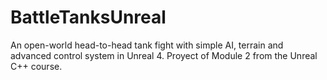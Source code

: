 # BattleTanksUnreal
An open-world head-to-head tank fight with simple AI, terrain and advanced control system in Unreal 4. Proyect of Module 2 from the Unreal C++ course.
